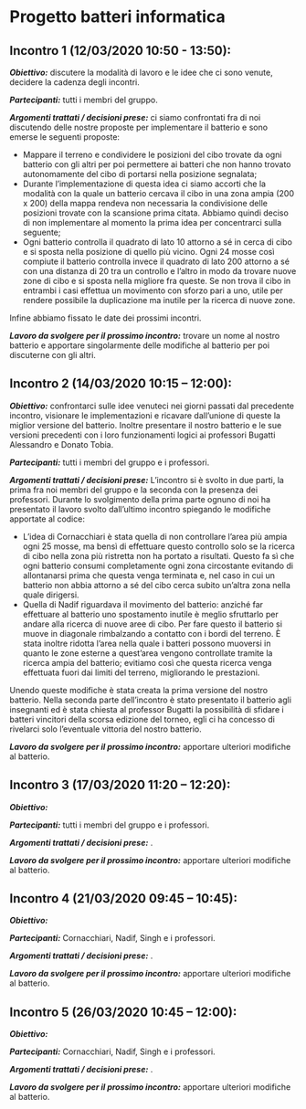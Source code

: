 # Progetto batteri informatica

## Incontro 1 (12/03/2020  10:50 - 13:50):

***Obiettivo:*** discutere la modalità di lavoro e le idee che ci sono venute, decidere la cadenza degli incontri.

***Partecipanti:*** tutti i membri del gruppo.

***Argomenti trattati / decisioni prese:*** ci siamo confrontati fra di noi discutendo delle nostre proposte per implementare il batterio e sono emerse le seguenti proposte:
* Mappare il terreno e condividere le posizioni del cibo trovate da ogni batterio con gli altri per poi permettere ai batteri che non hanno trovato autonomamente del cibo di portarsi nella posizione segnalata;
* Durante l’implementazione di questa idea ci siamo accorti che la modalità con la quale un batterio cercava il cibo in una zona ampia (200 x 200) della mappa rendeva non necessaria la condivisione delle posizioni trovate con la scansione prima citata. Abbiamo quindi deciso di non implementare al momento la prima idea per concentrarci sulla seguente;
* Ogni batterio controlla il quadrato di lato 10 attorno a sé in cerca di cibo e si sposta nella posizione di quello più vicino.
Ogni 24 mosse così compiute il batterio controlla invece il quadrato di lato 200 attorno a sé con una distanza di 20 tra un controllo e l’altro in modo da trovare nuove zone di cibo e si sposta nella migliore fra queste. Se non trova il cibo in entrambi i casi effettua un movimento con sforzo pari a uno, utile per rendere possibile la duplicazione ma inutile per la ricerca di nuove zone.

Infine abbiamo fissato le date dei prossimi incontri.

***Lavoro da svolgere per il prossimo incontro:*** trovare un nome al nostro batterio e apportare singolarmente delle modifiche al batterio per poi discuterne con gli altri.


## Incontro 2 (14/03/2020 10:15 – 12:00):

***Obiettivo:*** confrontarci sulle idee venuteci nei giorni passati dal precedente incontro, visionare le implementazioni e ricavare dall’unione di queste la miglior versione del batterio. Inoltre presentare il nostro batterio e le sue versioni precedenti con i loro funzionamenti logici ai professori Bugatti Alessandro e Donato Tobia.

***Partecipanti:*** tutti i membri del gruppo e i professori.

***Argomenti trattati / decisioni prese:*** L’incontro si è svolto in due parti, la prima fra noi membri del gruppo e la seconda con la presenza dei professori.
Durante lo svolgimento della prima parte ognuno di noi ha presentato il lavoro svolto dall’ultimo incontro spiegando le modifiche apportate al codice:
* L’idea di Cornacchiari è stata quella di non controllare l’area più ampia ogni 25 mosse, ma bensì di effettuare questo controllo solo se la ricerca di cibo nella zona più ristretta non ha portato a risultati. Questo fa sì che ogni batterio consumi completamente ogni zona circostante evitando di allontanarsi prima che questa venga terminata e, nel caso in cui un batterio non abbia attorno a sé del cibo cerca subito un’altra zona nella quale dirigersi.
* Quella di Nadif riguardava il movimento del batterio: anziché far effettuare al batterio uno spostamento inutile è meglio sfruttarlo per andare alla ricerca di nuove aree di cibo. Per fare questo il batterio si muove in diagonale rimbalzando a contatto con i bordi del terreno.
È stata inoltre ridotta l’area nella quale i batteri possono muoversi in quanto le zone esterne a quest’area vengono controllate tramite la ricerca ampia del batterio; evitiamo così che questa ricerca venga effettuata fuori dai limiti del terreno, migliorando le prestazioni.

Unendo queste modifiche è stata creata la prima versione del nostro batterio.
Nella seconda parte dell’incontro è stato presentato il batterio agli insegnanti ed è stata chiesta al professor Bugatti la possibilità di sfidare i batteri vincitori della scorsa edizione del torneo, egli ci ha concesso di rivelarci solo l’eventuale vittoria del nostro batterio.

***Lavoro da svolgere per il prossimo incontro:*** apportare ulteriori modifiche al batterio.


## Incontro 3 (17/03/2020 11:20 – 12:20):

***Obiettivo:*** 

***Partecipanti:*** tutti i membri del gruppo e i professori.

***Argomenti trattati / decisioni prese:*** .

***Lavoro da svolgere per il prossimo incontro:*** apportare ulteriori modifiche al batterio.


## Incontro 4 (21/03/2020 09:45 – 10:45):

***Obiettivo:*** 

***Partecipanti:*** Cornacchiari, Nadif, Singh e i professori.

***Argomenti trattati / decisioni prese:*** .

***Lavoro da svolgere per il prossimo incontro:*** apportare ulteriori modifiche al batterio.


## Incontro 5 (26/03/2020 10:45 – 12:00):

***Obiettivo:*** 

***Partecipanti:*** Cornacchiari, Nadif, Singh e i professori.

***Argomenti trattati / decisioni prese:*** .

***Lavoro da svolgere per il prossimo incontro:*** apportare ulteriori modifiche al batterio.
